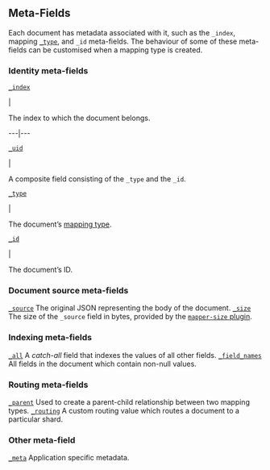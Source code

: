## Meta-Fields

Each document has metadata associated with it, such as the `_index`, mapping [`_type`](mapping-type-field.html "_type field"), and `_id` meta-fields. The behaviour of some of these meta-fields can be customised when a mapping type is created.

### Identity meta-fields

[`_index`](mapping-index-field.html "_index field")

| 

The index to which the document belongs.   
  
---|---  
  
[`_uid`](mapping-uid-field.html "_uid field")

| 

A composite field consisting of the `_type` and the `_id`.   
  
[`_type`](mapping-type-field.html "_type field")

| 

The document’s [mapping type](mapping.html#mapping-type "Mapping Typesedit").   
  
[`_id`](mapping-id-field.html "_id field")

| 

The document’s ID.   
  
### Document source meta-fields

[`_source`](mapping-source-field.html "_source field")
     The original JSON representing the body of the document. 
[`_size`](https://www.elastic.co/guide/en/elasticsearch/plugins/5.4/mapper-size.html)
     The size of the `_source` field in bytes, provided by the [`mapper-size` plugin](https://www.elastic.co/guide/en/elasticsearch/plugins/5.4/mapper-size.html). 

### Indexing meta-fields

[`_all`](mapping-all-field.html "_all field")
     A _catch-all_ field that indexes the values of all other fields. 
[`_field_names`](mapping-field-names-field.html "_field_names field")
     All fields in the document which contain non-null values. 

### Routing meta-fields

[`_parent`](mapping-parent-field.html "_parent field")
     Used to create a parent-child relationship between two mapping types. 
[`_routing`](mapping-routing-field.html "_routing field")
     A custom routing value which routes a document to a particular shard. 

### Other meta-field

[`_meta`](mapping-meta-field.html "_meta field")
     Application specific metadata. 
